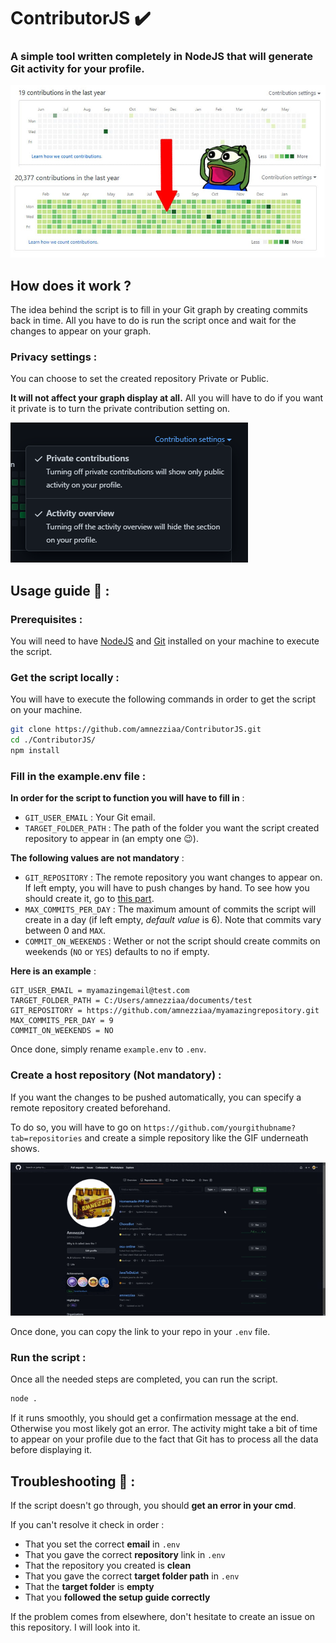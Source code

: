 # ContributorJS ✔️ 

### A simple tool written completely in NodeJS that will generate Git activity for your profile.

![](./medias/beforeafter.jpg)

## How does it work ?

The idea behind the script is to fill in your Git graph by creating commits back in time. All you have to do is run the script once and wait for the changes to appear on your graph.

### **Privacy settings** :

You can choose to set the created repository Private or Public. 

**It will not affect your graph display at all.** All you will have to do if you want it private is to turn the private contribution setting on.

![](./medias/privatecontribution.png)

## Usage guide 🚀 :

### Prerequisites :

You will need to have [NodeJS](https://nodejs.org/en/) and [Git](https://git-scm.com/) installed on your machine to execute the script.

### Get the script locally :

You will have to execute the following commands in order to get the script on your machine.

```sh
git clone https://github.com/amnezziaa/ContributorJS.git
cd ./ContributorJS/
npm install
```

### Fill in the example.env file :

**In order for the script to function you will have to fill in** : 
- `GIT_USER_EMAIL` : Your Git email.
- `TARGET_FOLDER_PATH` : The path of the folder you want the script created repository to appear in (an empty one 😉).

**The following values are not mandatory** :
- `GIT_REPOSITORY` : The remote repository you want changes to appear on. If left empty, you will have to push changes by hand. To see how you should create it, go to [this part](#hostRepo).
- `MAX_COMMITS_PER_DAY` : The maximum amount of commits the script will create in a day (if left empty, *default value* is 6). Note that commits vary between 0 and `MAX`.
- `COMMIT_ON_WEEKENDS` : Wether or not the script should create commits on weekends (`NO` or `YES`) defaults to no if empty.

**Here is an example** :

```.env
GIT_USER_EMAIL = myamazingemail@test.com
TARGET_FOLDER_PATH = C:/Users/amnezziaa/documents/test
GIT_REPOSITORY = https://github.com/amnezziaa/myamazingrepository.git
MAX_COMMITS_PER_DAY = 9
COMMIT_ON_WEEKENDS = NO
```

Once done, simply rename `example.env` to `.env`.

### <a name="hostRepo"></a>Create a host repository (Not mandatory) :

If you want the changes to be pushed automatically, you can specify a remote repository created beforehand. 

To do so, you will have to go on `https://github.com/yourgithubname?tab=repositories` and create a simple repository like the GIF underneath shows.

![](./medias/createarepo.gif)

Once done, you can copy the link to your repo in your `.env` file.

### Run the script :

Once all the needed steps are completed, you can run the script.

```sh
node .
```

If it runs smoothly, you should get a confirmation message at the end. Otherwise you most likely got an error.
The activity might take a bit of time to appear on your profile due to the fact that Git has to process all the data before displaying it.

## Troubleshooting 🔧 :

If the script doesn't go through, you should **get an error in your cmd**.

If you can't resolve it check in order :
- That you set the correct **email** in `.env`
- That you gave the correct **repository** link in `.env`
- That the repository you created is **clean**
- That you gave the correct **target folder path** in `.env`
- That the **target folder** is **empty**
- That you **followed the setup guide correctly**

If the problem comes from elsewhere, don't hesitate to create an issue on this repository. I will look into it.